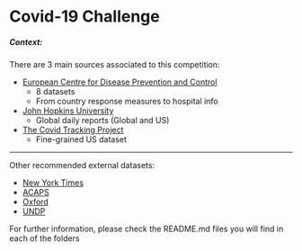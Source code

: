 # Covid-19 Challenge

##### Context:

There are 3 main sources associated to this competition:

- [European Centre for Disease Prevention and Control](European%20Centre%20for%20Disease%20Prevention%20and%20Control)
  - 8 datasets
  - From country response measures to hospital info
- [John Hopkins University](John%20Hopkins%20University)
  - Global daily reports (Global and US)
- [The Covid Tracking Project](The%20Covid%20Tracking%20Project)
  - Fine-grained US dataset

-----------------------------------------------------------------------------------------------------------------------------

Other recommended external datasets:
- [New York Times](New%20York%20Times)
- [ACAPS](https://www.acaps.org/secondary-impacts-covid-19#:~:text=The%20objective%20of%20the%20dataset,of%20the%20COVID%2D19%20pandemic.&text=The%20dataset%20will%20track%20secondary,%2C%20health%2C%20migration%20and%20education)
- [Oxford](https://github.com/OxCGRT/covid-policy-tracker)
- [UNDP](https://data.undp.org/content/assessing-covid-impacts-on-the-sdgs/)

For further information, please check the README.md files you will find in each of the folders



